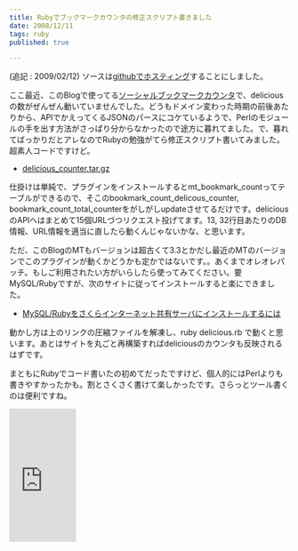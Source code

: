 ```yaml
---
title: Rubyでブックマークカウンタの修正スクリプト書きました
date: 2008/12/11
tags: ruby
published: true

---
```


<p>(追記 : 2009/02/12) ソースは<a href="http://github.com/katsuma/mt-delicious-bookmark-counter/tree/master">githubでホスティング</a>することにしました。<p>

<p>ここ最近、このBlogで使ってる<a href="http://www.h-fj.com/blog/archives/2007/01/02-101021.php">ソーシャルブックマークカウンタ</a>で、deliciousの数がぜんぜん動いていませんでした。どうもドメイン変わった時期の前後あたりから、APIでかえってくるJSONのパースにコケているようで、Perlのモジュールの手を出す方法がさっぱり分からなかったので途方に暮れてました。で、暮れてばっかりだとアレなのでRubyの勉強がてら修正スクリプト書いてみました。超素人コードですけど。</p>

<p><ul><li><a href="http://blog.katsuma.tv/data/delicious_counter.tar.gz">delicious_counter.tar.gz</a></li></ul></p>

<p>仕掛けは単純で、プラグインをインストールするとmt_bookmark_countってテーブルができるので、そこのbookmark_count_delicous_counter, bookmark_count_total_counterをがしがしupdateさせてるだけです。deliciousのAPIへはまとめて15個URLづつリクエスト投げてます。13, 32行目あたりのDB情報、URL情報を適当に直したら動くんじゃないかな、と思います。
</p>

<p>ただ、このBlogのMTもバージョンは超古くて3.3とかだし最近のMTのバージョンでこのプラグインが動くかどうかも定かではないです。。あくまでオレオレパッチ。もしご利用されたい方がいらしたら使ってみてください。要MySQL/Rubyですが、次のサイトに従ってインストールすると楽にできました。</p>

<ul><li><a href="http://bluestick.jp/tech/index.php/archives/61">MySQL/Rubyをさくらインターネット共有サーバにインストールするには</a></li></ul>

<p>動かし方は上のリンクの圧縮ファイルを解凍し、ruby delicious.rb で動くと思います。あとはサイトを丸ごと再構築すればdeliciousのカウンタも反映されるはずです。</p>

<p>まともにRubyでコード書いたの初めてだったですけど、個人的にはPerlよりも書きやすかったかも。割とさくさく書けて楽しかったです。さらっとツール書くのは便利ですね。</p>

<p>
<iframe src="http://rcm-jp.amazon.co.jp/e/cm?t=katsumatv-22&o=9&p=8&l=as1&asins=4873113679&md=1X69VDGQCMF7Z30FM082&fc1=000000&IS2=1&lt1=_blank&m=amazon&lc1=0000FF&bc1=000000&bg1=FFFFFF&f=ifr" style="width:120px;height:240px;" scrolling="no" marginwidth="0" marginheight="0" frameborder="0"></iframe>
</p>



